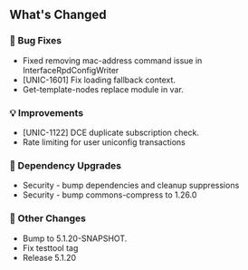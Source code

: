 <!-- Release notes generated using configuration in .github/release.yml at 5.1.20 -->

## What's Changed
### 🐞 Bug Fixes
* Fixed removing mac-address command issue in InterfaceRpdConfigWriter
* [UNIC-1601] Fix loading fallback context.
* Get-template-nodes replace module in var.
### 💡 Improvements
* [UNIC-1122] DCE duplicate subscription check.
* Rate limiting for user uniconfig transactions
### 🔨 Dependency Upgrades
* Security - bump dependencies and cleanup suppressions
* Security - bump commons-compress to 1.26.0
### 🔧 Other Changes
* Bump to 5.1.20-SNAPSHOT.
* Fix testtool tag
* Release 5.1.20
